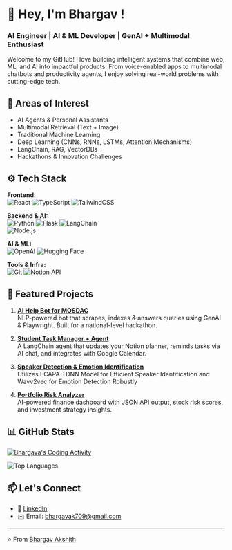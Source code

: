 # 👋 Hey, I'm Bhargav !

### AI Engineer | AI & ML Developer | GenAI + Multimodal Enthusiast

Welcome to my GitHub! I love building intelligent systems that combine web, ML, and AI into impactful products. From voice-enabled apps to multimodal chatbots and productivity agents, I enjoy solving real-world problems with cutting-edge tech.

## 🧠 Areas of Interest

- AI Agents & Personal Assistants  
- Multimodal Retrieval (Text + Image)
- Traditional Machine Learning
- Deep Learning (CNNs, RNNs, LSTMs, Attention Mechanisms)
- LangChain, RAG, VectorDBs      
- Hackathons & Innovation Challenges  

## ⚙️ Tech Stack

**Frontend:**  
![React](https://img.shields.io/badge/-React-61DAFB?logo=react&logoColor=white)
![TypeScript](https://img.shields.io/badge/-TypeScript-3178C6?logo=typescript&logoColor=white)
![TailwindCSS](https://img.shields.io/badge/-Tailwind_CSS-06B6D4?logo=tailwind-css&logoColor=white)


**Backend & AI:**  
![Python](https://img.shields.io/badge/-Python-3776AB?logo=python&logoColor=white)
![Flask](https://img.shields.io/badge/-Flask-000000?logo=flask&logoColor=white)
![LangChain](https://img.shields.io/badge/-LangChain-3B3B98?logo=data:image/svg+xml;base64,PHN2ZyB4bWxu...)  
![Node.js](https://img.shields.io/badge/-Node.js-339933?logo=node.js&logoColor=white)

**AI & ML:**  
![OpenAI](https://img.shields.io/badge/-OpenAI-412991?logo=openai&logoColor=white)
![Hugging Face](https://img.shields.io/badge/-Hugging_Face-FFBB55?logo=huggingface&logoColor=black)


**Tools & Infra:**  
![Git](https://img.shields.io/badge/-Git-F05032?logo=git&logoColor=white)
![Notion API](https://img.shields.io/badge/-Notion_API-000000?logo=notion&logoColor=white)

## 🚀 Featured Projects

1. **[AI Help Bot for MOSDAC](https://github.com/bhargavak04/SSIP_RAG_MultiModal)**  
   NLP-powered bot that scrapes, indexes & answers queries using GenAI & Playwright. Built for a national-level hackathon.

2. **[Student Task Manager + Agent](https://github.com/bhargavak04/Artemis-TaskManager)**  
   A LangChain agent that updates your Notion planner, reminds tasks via AI chat, and integrates with Google Calendar.

3. **[Speaker Detection & Emotion Identification](https://github.com/bhargavak04/Speaker-Identification-Emotion-Detection)**  
   Utilizes ECAPA-TDNN Model for Efficient Speaker Identification and Wavv2vec for Emotion Detection Robustly

4. **[Portfolio Risk Analyzer](https://github.com/Team-Perceptrons/FinGuide_agent)**  
   AI-powered finance dashboard with JSON API output, stock risk scores, and investment strategy insights.

## 📊 GitHub Stats

[![Bhargava's Coding Activity](https://github-readme-activity-graph.vercel.app/graph?username=bhargavak04&theme=react-dark&hide_border=true&area=true)](https://github.com/bhargavak04)

![Top Languages](https://github-readme-stats.vercel.app/api/top-langs/?username=bhargavak04&layout=compact&theme=tokyonight)

## 📫 Let's Connect

- 💼 [LinkedIn](https://www.linkedin.com/in/bhargav-akshit-kumar-alladi-52371b34b/)
- ✉️ Email: bhargavak709@gmail.com 

---

⭐ From [Bhargav Akshith](https://github.com/bhargavak04)
